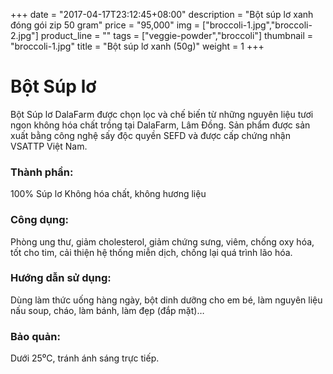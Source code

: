 +++
date = "2017-04-17T23:12:45+08:00"
description = "Bột súp lơ xanh đóng gói zip 50 gram"
price = "95,000"
img = ["broccoli-1.jpg","broccoli-2.jpg"]
product_line = ""
tags = ["veggie-powder","broccoli"]
thumbnail = "broccoli-1.jpg"
title = "Bột súp lơ xanh (50g)"
weight = 1
+++

# Bột Súp lơ

Bột Súp lơ DalaFarm được chọn lọc và chế biến từ những nguyên liệu 
tươi ngon không hóa chất trồng tại DalaFarm, Lâm Đồng. Sản phẩm được 
sản xuất bằng công nghệ sấy độc quyền SEFD và được cấp chứng nhận 
VSATTP Việt Nam.

### Thành phần: 
100% Súp lơ
Không hóa chất, không hương liệu

### Công dụng: 
Phòng ung thư, giảm cholesterol, 
giảm chứng sưng, viêm, chống 
oxy hóa, tốt cho tim, cải thiện 
hệ thống miễn dịch, chống lại 
quá trình lão hóa.

### Hướng dẫn sử dụng:  
Dùng làm thức uống hàng ngày, 
bột dinh dưỡng cho em bé, làm 
nguyên liệu nấu soup, cháo, làm 
bánh, làm đẹp (đắp mặt)…

### Bảo quản: 
Dưới 25⁰C, tránh ánh sáng trực tiếp.
